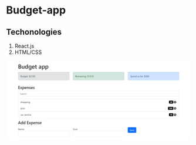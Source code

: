 # Budget-app

## Techonologies
<ol>
  <li>React.js</li>
  <li>HTML/CSS</li>
</ol>

![Иллюстрация к проекту](https://github.com/viplash4/viplash4.github.io/blob/main/img/pr4.jpg?raw=true)

